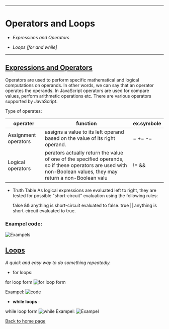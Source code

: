___ 

# Operators and Loops

* *Expressions and Operators*

* *Loops [for and while]*
___ 
 
 ## [Expressions and Operators](https://developer.mozilla.org/en-US/docs/Web/JavaScript/Guide/Expressions_and_Operators#)
Operators are used to perform specific mathematical and logical computations on operands. In other words, we can say that an operator operates the operands. In JavaScript operators are used for compare values, perform arithmetic operations etc. There are various operators supported by JavaScript.

Type of operates:

| operater | function | ex.symbole |
| -------  | -------  |---------|
| Assignment operators | assigns a value to its left operand based on the value of its right operand.  | = += -= |
| Logical operators | perators actually return the value of one of the specified operands, so if these operators are used with non-Boolean values, they may return a non-Boolean valu  | != && |

* Truth Table 
As logical expressions are evaluated left to right, they are tested for possible "short-circuit" evaluation using the following rules:

    false && anything is short-circuit evaluated to false.
    true || anything is short-circuit evaluated to true. 
    
### Exampel code:
![Exampels](https://www.tutorialgateway.org/wp-content/uploads/Logical-Operators-in-R-Programming-4.png)


## [**Loops**](https://developer.mozilla.org/en-US/docs/Web/JavaScript/Guide/Loops_and_iteration)
*A quick and easy way to do something repeatedly.*

* for loops:

for loop form
![for loop form](https://media.geeksforgeeks.org/wp-content/uploads/20191108131134/For-Loop.jpg)

Exampel:
![code](https://www.simplilearn.com/ice9/free_resources_article_thumb/basic-example.JPG)

* **while loops** :

while loop form 
![while](https://media.geeksforgeeks.org/wp-content/uploads/20191118164726/While-Loop-GeeksforGeeks.jpg)
Exampel:
![Exampel](https://miro.medium.com/max/1053/1*d-jh2Fd0f11Mdn4gx_TWGA.png)

[Back to home page](https://rahafalbakkar.github.io/Code-201-Reading-Notes/)
